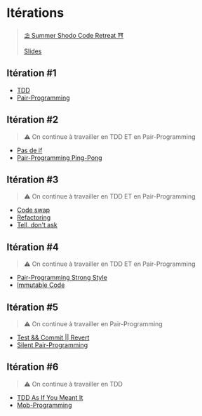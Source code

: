 # Itérations

> [⛱️ Summer Shodo Code Retreat ⛩️](..)
> 
> [Slides](../itérations-slides)

## Itération \#1
- [TDD]
- [Pair-Programming]

## Itération \#2

> :warning:  On continue à travailler en TDD ET en Pair-Programming

- [Pas de if]
- [Pair-Programming Ping-Pong]

## Itération \#3

> :warning:  On continue à travailler en TDD ET en Pair-Programming
 
- [Code swap]
- [Refactoring]
- [Tell, don't ask]

## Itération \#4

> :warning: On continue à travailler en TDD ET en Pair-Programming

- [Pair-Programming Strong Style]
- [Immutable Code]

## Itération \#5

> :warning: On continue à travailler en Pair-Programming

- [Test && Commit || Revert]
- [Silent Pair-Programming]

## Itération \#6

> :warning:  On continue à travailler en TDD

- [TDD As If You Meant It]
- [Mob-Programming]

[TDD]: /code-retreat/constraints/tdd/
[Pas de if]: /code-retreat/constraints/no-if/
[Code swap]: /code-retreat/constraints/code-swap/
[Refactoring]: /code-retreat/constraints/refactoring/
[Tell, don't ask]: /code-retreat/constraints/tell-dont-ask/
[Immutable Code]: /code-retreat/constraints/immutable-code/
[Test && Commit || Revert]: /code-retreat/constraints/tcr/
[TDD As If You Meant It]: /code-retreat/constraints/tdd/as-if-you-meant-it/


[Pair-Programming]: /code-retreat/constraints/pair-programming/
[Pair-Programming Ping-Pong]: /code-retreat/constraints/pair-programming/ping-pong/
[Pair-Programming Strong Style]: /code-retreat/constraints/pair-programming/strong-style/
[Silent Pair-Programming]: /code-retreat/constraints/pair-programming/silent/
[Mob-Programming]: /code-retreat/constraints/mob-programming/